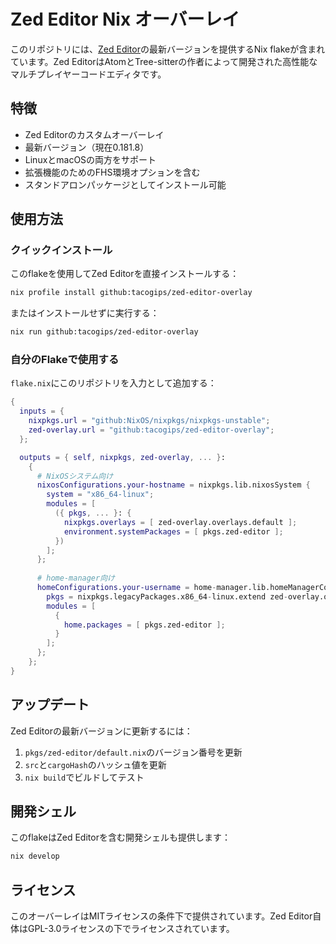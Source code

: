 # Zed Editor Nix オーバーレイ

このリポジトリには、[Zed Editor](https://zed.dev/)の最新バージョンを提供するNix flakeが含まれています。Zed EditorはAtomとTree-sitterの作者によって開発された高性能なマルチプレイヤーコードエディタです。

## 特徴

- Zed Editorのカスタムオーバーレイ
- 最新バージョン（現在0.181.8）
- LinuxとmacOSの両方をサポート
- 拡張機能のためのFHS環境オプションを含む
- スタンドアロンパッケージとしてインストール可能

## 使用方法

### クイックインストール

このflakeを使用してZed Editorを直接インストールする：

```bash
nix profile install github:tacogips/zed-editor-overlay
```

またはインストールせずに実行する：

```bash
nix run github:tacogips/zed-editor-overlay
```

### 自分のFlakeで使用する

`flake.nix`にこのリポジトリを入力として追加する：

```nix
{
  inputs = {
    nixpkgs.url = "github:NixOS/nixpkgs/nixpkgs-unstable";
    zed-overlay.url = "github:tacogips/zed-editor-overlay";
  };

  outputs = { self, nixpkgs, zed-overlay, ... }:
    {
      # NixOSシステム向け
      nixosConfigurations.your-hostname = nixpkgs.lib.nixosSystem {
        system = "x86_64-linux";
        modules = [
          ({ pkgs, ... }: {
            nixpkgs.overlays = [ zed-overlay.overlays.default ];
            environment.systemPackages = [ pkgs.zed-editor ];
          })
        ];
      };
      
      # home-manager向け
      homeConfigurations.your-username = home-manager.lib.homeManagerConfiguration {
        pkgs = nixpkgs.legacyPackages.x86_64-linux.extend zed-overlay.overlays.default;
        modules = [
          {
            home.packages = [ pkgs.zed-editor ];
          }
        ];
      };
    };
}
```

## アップデート

Zed Editorの最新バージョンに更新するには：

1. `pkgs/zed-editor/default.nix`のバージョン番号を更新
2. `src`と`cargoHash`のハッシュ値を更新
3. `nix build`でビルドしてテスト

## 開発シェル

このflakeはZed Editorを含む開発シェルも提供します：

```bash
nix develop
```

## ライセンス

このオーバーレイはMITライセンスの条件下で提供されています。Zed Editor自体はGPL-3.0ライセンスの下でライセンスされています。
